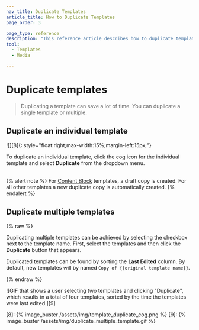 ```yaml
---
nav_title: Duplicate Templates
article_title: How to Duplicate Templates
page_order: 3

page_type: reference
description: "This reference article describes how to duplicate templates in the Templates & Media section of the Braze dashboard."
tool:
  - Templates
  - Media

---
```


# Duplicate templates

> Duplicating a template can save a lot of time. You can duplicate a single template or multiple.

## Duplicate an individual template

![][8]{: style="float:right;max-width:15%;margin-left:15px;"}

To duplicate an individual template, click the <i class="fas fa-cog"></i> cog icon for the individual template and select **Duplicate** from the dropdown menu.
<br><br>

{% alert note %}
For [Content Block]({{site.baseurl}}/user_guide/engagement_tools/templates_and_media/content_blocks/) templates, a draft copy is created. For all other templates a new duplicate copy is automatically created.
{% endalert %}

## Duplicate multiple templates

{% raw %}

Duplicating multiple templates can be achieved by selecting the checkbox next to the template name. First, select the templates and then click the **Duplicate** button that appears.

Duplicated templates can be found by sorting the **Last Edited** column. By default, new templates will by named `Copy of {{original template name}}`.

{% endraw %}

![GIF that shows a user selecting two templates and clicking "Duplicate", which results in a total of four templates, sorted by the time the templates were last edited.][9]


[8]: {% image_buster /assets/img/template_duplicate_cog.png %}
[9]: {% image_buster /assets/img/duplicate_multiple_template.gif %}
